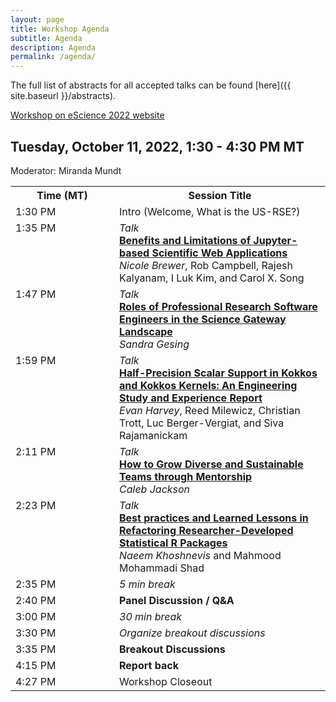 ```yaml
---
layout: page
title: Workshop Agenda
subtitle: Agenda
description: Agenda
permalink: /agenda/
---
```


The full list of abstracts for all accepted talks can be found [here]({{ site.baseurl }}/abstracts).

[Workshop on eScience 2022 website](https://www.escience-conference.org/2022/workshops)

## Tuesday, October 11, 2022, 1:30 - 4:30 PM MT

Moderator: Miranda Mundt

<table>
<tr>
  <th style="min-width: 150px;">Time (MT)</th>
  <th>Session Title </th>
</tr>
<tr>
  <td>1:30 PM</td>
  <td>Intro (Welcome, What is the US-RSE?)</td>
</tr>
<tr>
  <td style="vertical-align: top;"> 1:35 PM</td>
  <td>
    <i>Talk</i><br>
    <b><a href="{{ site.baseurl }}/abstracts#benefits-and-limitations-of-jupyter-based-scientific-web-applications">Benefits and Limitations of Jupyter-based Scientific Web Applications</a></b> <br>
    <i>Nicole Brewer</i>, Rob Campbell, Rajesh Kalyanam, I Luk Kim, and Carol X. Song
  </td>
</tr>
<tr>
  <td style="vertical-align: top;">1:47 PM</td>
  <td>
    <i>Talk</i> <br>
    <b><a href="{{ site.baseurl }}/abstracts#roles-of-professional-research-software-engineers-in-the-science-gateway-landscape">Roles of Professional Research Software Engineers in the Science Gateway Landscape</a></b> <br>
    <i>Sandra Gesing</i>
  </td>
</tr>
<tr>
  <td style="vertical-align: top;">1:59 PM</td>
  <td>
    <i>Talk</i> <br>
    <b><a href="{{ site.baseurl }}/abstracts#half-precision-scalar-support-in-kokkos-and-kokkos-kernels-an-engineering-study-and-experience-report">Half-Precision Scalar Support in Kokkos and Kokkos Kernels: An Engineering Study and Experience Report</a></b> <br>
    <i>Evan Harvey</i>, Reed Milewicz, Christian Trott, Luc Berger-Vergiat, and Siva Rajamanickam
  </td>
</tr>
<tr>
  <td style="vertical-align: top;">2:11 PM</td>
  <td>
    <i>Talk</i> <br>
    <b><a href="{{ site.baseurl }}/abstracts#how-to-grow-diverse-and-sustainable-teams-through-mentorship">How to Grow Diverse and Sustainable Teams through Mentorship</a></b> <br>
    <i>Caleb Jackson</i>
  </td>
</tr>
<tr>
  <td style="vertical-align: top;">2:23 PM</td>
  <td>
    <i>Talk</i> <br>
    <b><a href="{{ site.baseurl }}/abstracts#best-practices-and-learned-lessons-in-refactoring-researcher-developed-statistical-r-packages">Best practices and Learned Lessons in Refactoring Researcher-Developed Statistical R Packages</a></b> <br>
    <i>Naeem Khoshnevis</i> and Mahmood Mohammadi Shad
  </td>
</tr>
<tr>
  <td>2:35 PM</td>
  <td><i>5 min break</i></td>
</tr>
<tr>
  <td style="vertical-align: top;">2:40 PM</td>
  <td><b>Panel Discussion / Q&A</b></td>
</tr>
<tr>
  <td>3:00 PM</td>
  <td><i>30 min break</i></td>
</tr>
<tr>
  <td>3:30 PM</td>
  <td><i>Organize breakout discussions</i></td>
</tr>
<tr>
  <td>3:35 PM</td>
  <td><b>Breakout Discussions</b></td>
</tr>
<tr>
  <td>4:15 PM</td>
  <td><b>Report back</b></td>
</tr>
<tr>
  <td>4:27 PM</td>
  <td>Workshop Closeout</td>
</tr>
</table>
